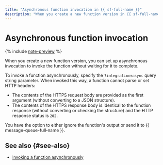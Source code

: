 ```yaml
---
title: "Asynchronous function invocation in {{ sf-full-name }}"
description: "When you create a new function version in {{ sf-full-name }}, you can set up asynchronous invocation to invoke the function without waiting for it to complete."
---
```


# Asynchronous function invocation

{% include [note-preview](../../_includes/note-preview.md) %}

When you create a new function version, you can set up asynchronous invocation to invoke the function without waiting for it to complete.

To invoke a function asynchronously, specify the `?integration=async` query string parameter. When invoked this way, a function cannot parse or set HTTP headers:
* The contents of the HTTPS request body are provided as the first argument (without converting to a JSON structure).
* The contents of the HTTPS response body is identical to the function response (without converting or checking the structure) and the HTTP response status is `202`.

You have the option to either ignore the function's output or send it to {{ message-queue-full-name }}.

## See also {#see-also}

* [Invoking a function asynchronously](../operations/function/function-invoke-async.md)
